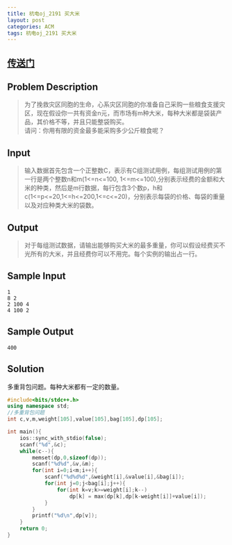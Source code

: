```yaml
---
title: 杭电oj_2191 买大米
layout: post
categories: ACM
tags: 杭电oj_2191 买大米
---
```

## [传送门](http://acm.hdu.edu.cn/showproblem.php?pid=2191)

## Problem Description

> 为了挽救灾区同胞的生命，心系灾区同胞的你准备自己采购一些粮食支援灾区，现在假设你一共有资金n元，而市场有m种大米，每种大米都是袋装产品，其价格不等，并且只能整袋购买。<br>
请问：你用有限的资金最多能采购多少公斤粮食呢？

## Input

>输入数据首先包含一个正整数C，表示有C组测试用例，每组测试用例的第一行是两个整数n和m(1<=n<=100, 1<=m<=100),分别表示经费的金额和大米的种类，然后是m行数据，每行包含3个数p，h和c(1<=p<=20,1<=h<=200,1<=c<=20)，分别表示每袋的价格、每袋的重量以及对应种类大米的袋数。

## Output

>对于每组测试数据，请输出能够购买大米的最多重量，你可以假设经费买不光所有的大米，并且经费你可以不用完。每个实例的输出占一行。

## Sample Input

```
1
8 2
2 100 4
4 100 2
```

## Sample Output

```
400
```

## Solution

多重背包问题。每种大米都有一定的数量。

```c++
#include<bits/stdc++.h>
using namespace std;
//多重背包问题
int c,v,m,weight[105],value[105],bag[105],dp[105];

int main(){
    ios::sync_with_stdio(false);
    scanf("%d",&c);
    while(c--){
        memset(dp,0,sizeof(dp));
        scanf("%d%d",&v,&m);
        for(int i=0;i<m;i++){
            scanf("%d%d%d",&weight[i],&value[i],&bag[i]);
            for(int j=0;j<bag[i];j++){
                for(int k=v;k>=weight[i];k--)
                    dp[k] = max(dp[k],dp[k-weight[i]]+value[i]);
            }
        }
        printf("%d\n",dp[v]);
    }
    return 0;
}
```
